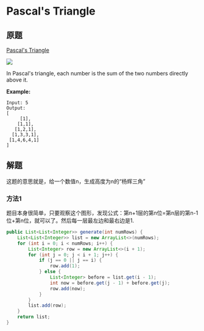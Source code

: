 # Pascal's Triangle

## 原题

[Pascal's Triangle](https://leetcode.com/explore/interview/card/top-interview-questions-easy/99/others/601/)

![](https://upload.wikimedia.org/wikipedia/commons/0/0d/PascalTriangleAnimated2.gif)

In Pascal's triangle, each number is the sum of the two numbers directly above it.

**Example:**

```
Input: 5
Output:
[
     [1],
    [1,1],
   [1,2,1],
  [1,3,3,1],
 [1,4,6,4,1]
]
```

## 解题

这题的意思就是，给一个数值n，生成高度为n的“杨辉三角”

### 方法1

题目本身很简单，只要观察这个图形，发现公式：第n+1层的第n位=第n层的第n-1位+第n位，就可以了。然后每一层最左边和最右边是1.

```java
public List<List<Integer>> generate(int numRows) {
    List<List<Integer>> list = new ArrayList<>(numRows);
    for (int i = 0; i < numRows; i++) {
        List<Integer> row = new ArrayList<>(i + 1);
        for (int j = 0; j < i + 1; j++) {
            if (j == 0 || j == i) {
                row.add(1);
            } else {
                List<Integer> before = list.get(i - 1);
                int now = before.get(j - 1) + before.get(j);
                row.add(now);
            }
        }
        list.add(row);
    }
    return list;
}
```

